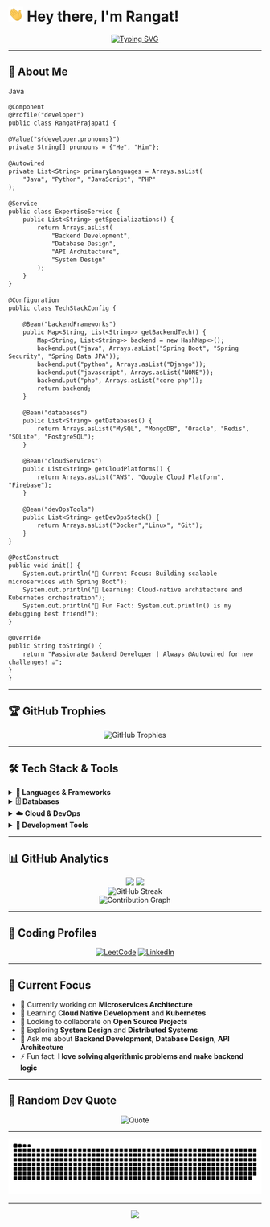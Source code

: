 # <img src="https://raw.githubusercontent.com/ABSphreak/ABSphreak/master/gifs/Hi.gif" width="30px"> Hey there, I'm Rangat! 

<div align="center">
  
[![Typing SVG](https://readme-typing-svg.herokuapp.com?font=Fira+Code&size=22&duration=3000&pause=1000&color=36BCF7&center=true&vCenter=true&width=600&lines=Backend+Developer+%7C+API+Architect;Database+Enthusiast+%7C+Problem+Solver;Always+learning+new+technologies;Building+scalable+solutions)](https://git.io/typing-svg)

</div>

---

## 🚀 About Me  

Java

    @Component
    @Profile("developer")
    public class RangatPrajapati {
    
    @Value("${developer.pronouns}")
    private String[] pronouns = {"He", "Him"};
    
    @Autowired
    private List<String> primaryLanguages = Arrays.asList(
        "Java", "Python", "JavaScript", "PHP"
    );
    
    @Service
    public class ExpertiseService {
        public List<String> getSpecializations() {
            return Arrays.asList(
                "Backend Development",
                "Database Design", 
                "API Architecture",
                "System Design"
            );
        }
    }
    
    @Configuration
    public class TechStackConfig {
        
        @Bean("backendFrameworks")
        public Map<String, List<String>> getBackendTech() {
            Map<String, List<String>> backend = new HashMap<>();
            backend.put("java", Arrays.asList("Spring Boot", "Spring Security", "Spring Data JPA"));
            backend.put("python", Arrays.asList("Django"));
            backend.put("javascript", Arrays.asList("NONE"));
            backend.put("php", Arrays.asList("core php"));
            return backend;
        }
        
        @Bean("databases")
        public List<String> getDatabases() {
            return Arrays.asList("MySQL", "MongoDB", "Oracle", "Redis", "SQLite", "PostgreSQL");
        }
        
        @Bean("cloudServices")
        public List<String> getCloudPlatforms() {
            return Arrays.asList("AWS", "Google Cloud Platform", "Firebase");
        }
        
        @Bean("devOpsTools")
        public List<String> getDevOpsStack() {
            return Arrays.asList("Docker","Linux", "Git");
        }
    }
    
    @PostConstruct
    public void init() {
        System.out.println("🎯 Current Focus: Building scalable microservices with Spring Boot");
        System.out.println("🌱 Learning: Cloud-native architecture and Kubernetes orchestration");
        System.out.println("🐛 Fun Fact: System.out.println() is my debugging best friend!");
    }
    
    @Override
    public String toString() {
        return "Passionate Backend Developer | Always @Autowired for new challenges! ☕";
    }
    }

---

## 🏆 GitHub Trophies
<div align="center">
  <img src="https://github-profile-trophy.vercel.app/?username=rangat001&theme=radical&no-frame=false&no-bg=false&margin-w=4&row=1" alt="GitHub Trophies" />
</div>

---

## 🛠️ Tech Stack & Tools

<details>
<summary><b>🔧 Languages & Frameworks</b></summary>
<br>

**Languages:**
<p>
  <img src="https://img.shields.io/badge/Java-ED8B00?style=for-the-badge&logo=openjdk&logoColor=white" alt="Java"/>
  <img src="https://img.shields.io/badge/Python-3776AB?style=for-the-badge&logo=python&logoColor=white" alt="Python"/>
  <img src="https://img.shields.io/badge/JavaScript-F7DF1E?style=for-the-badge&logo=javascript&logoColor=black" alt="JavaScript"/>
  <img src="https://img.shields.io/badge/PHP-777BB4?style=for-the-badge&logo=php&logoColor=white" alt="PHP"/>
  <img src="https://img.shields.io/badge/HTML5-E34F26?style=for-the-badge&logo=html5&logoColor=white" alt="HTML5"/>
</p>

**Frameworks:**
<p>
  <img src="https://img.shields.io/badge/Spring-6DB33F?style=for-the-badge&logo=spring&logoColor=white" alt="Spring"/>
  <img src="https://img.shields.io/badge/Django-092E20?style=for-the-badge&logo=django&logoColor=white" alt="Django"/>
  <img src="https://img.shields.io/badge/Bootstrap-563D7C?style=for-the-badge&logo=bootstrap&logoColor=white" alt="Bootstrap"/>
</p>
</details>

<details>
<summary><b>🗄️ Databases</b></summary>
<br>

<p>
  <img src="https://img.shields.io/badge/MySQL-005C84?style=for-the-badge&logo=mysql&logoColor=white" alt="MySQL"/>
  <img src="https://img.shields.io/badge/MongoDB-4EA94B?style=for-the-badge&logo=mongodb&logoColor=white" alt="MongoDB"/>
  <img src="https://img.shields.io/badge/Oracle-F80000?style=for-the-badge&logo=oracle&logoColor=white" alt="Oracle"/>
  <img src="https://img.shields.io/badge/Redis-DC382D?style=for-the-badge&logo=redis&logoColor=white" alt="Redis"/>
  <img src="https://img.shields.io/badge/SQLite-07405E?style=for-the-badge&logo=sqlite&logoColor=white" alt="SQLite"/>
  <img src="https://img.shields.io/badge/Microsoft%20SQL%20Server-CC2927?style=for-the-badge&logo=microsoft%20sql%20server&logoColor=white" alt="MSSQL"/>
</p>
</details>

<details>
<summary><b>☁️ Cloud & DevOps</b></summary>
<br>

<p>
  <img src="https://img.shields.io/badge/Amazon_AWS-FF9900?style=for-the-badge&logo=amazonaws&logoColor=white" alt="AWS"/>
  <img src="https://img.shields.io/badge/Google_Cloud-4285F4?style=for-the-badge&logo=google-cloud&logoColor=white" alt="Google Cloud"/>
  <img src="https://img.shields.io/badge/Firebase-039BE5?style=for-the-badge&logo=Firebase&logoColor=white" alt="Firebase"/>
  <img src="https://img.shields.io/badge/Linux-FCC624?style=for-the-badge&logo=linux&logoColor=black" alt="Linux"/>
  <img src="https://img.shields.io/badge/GIT-E44C30?style=for-the-badge&logo=git&logoColor=white" alt="Git"/>
</p>
</details>

<details>
<summary><b>🔧 Development Tools</b></summary>
<br>

<p>
  <img src="https://img.shields.io/badge/Postman-FF6C37?style=for-the-badge&logo=postman&logoColor=white" alt="Postman"/>
  <img src="https://img.shields.io/badge/Android_Studio-3DDC84?style=for-the-badge&logo=android-studio&logoColor=white" alt="Android Studio"/>
  <img src="https://img.shields.io/badge/Visual_Studio_Code-0078D4?style=for-the-badge&logo=visual%20studio%20code&logoColor=white" alt="VS Code"/>
</p>
</details>

---

## 📊 GitHub Analytics

<div align="center">
  <img height="180em" src="https://github-readme-stats.vercel.app/api?username=rangat001&show_icons=true&theme=radical&include_all_commits=true&count_private=true"/>
  <img height="180em" src="https://github-readme-stats.vercel.app/api/top-langs/?username=rangat001&layout=compact&langs_count=8&theme=radical"/>
</div>

<div align="center">
  <img src="https://github-readme-streak-stats.herokuapp.com/?user=rangat001&theme=radical" alt="GitHub Streak"/>
</div>

<div align="center">
  <img src="https://github-readme-activity-graph.vercel.app/graph?username=rangat001&theme=react-dark&hide_border=true" alt="Contribution Graph"/>
</div>

---

## 🏅 Coding Profiles

<div align="center">

[![LeetCode](https://img.shields.io/badge/LeetCode-000000?style=for-the-badge&logo=LeetCode&logoColor=#d16c06)](https://www.leetcode.com/rgt001)
[![LinkedIn](https://img.shields.io/badge/LinkedIn-0077B5?style=for-the-badge&logo=linkedin&logoColor=white)](https://linkedin.com/in/rangat-prajapati)

</div>

---

## 🎯 Current Focus

- 🔭 Currently working on **Microservices Architecture**
- 🌱 Learning **Cloud Native Development** and **Kubernetes**
- 👯 Looking to collaborate on **Open Source Projects**
- 🤔 Exploring **System Design** and **Distributed Systems**
- 💬 Ask me about **Backend Development**, **Database Design**, **API Architecture**
- ⚡ Fun fact: **I love solving algorithmic problems and make backend logic**

---


## 🎨 Random Dev Quote

<div align="center">
  
![Quote](https://quotes-github-readme.vercel.app/api?type=horizontal&theme=radical)

</div>

---



<div align="center">
  <img src="https://raw.githubusercontent.com/platane/snk/output/github-contribution-grid-snake-dark.svg" alt="Snake animation" />
</div>

---

<div align="center">
  <img src="https://capsule-render.vercel.app/api?type=waving&color=gradient&height=100&section=footer"/>
</div>
